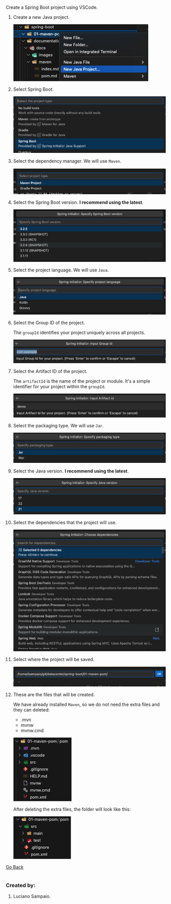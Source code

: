 Create a Spring Boot project using VSCode.

1. Create a new Java project.

    ![01-new-java-project](../../images/spring-project/01-new-java-project.png "01-new-java-project")

1. Select Spring Boot.

    ![02-spring-boot-project](../../images/spring-project/02-spring-boot-project.png "02-spring-boot-project")

1. Select the dependency manager. We will use `Maven`.

    ![03-maven-dependency-manager](../../images/spring-project/03-maven-dependency-manager.png "03-maven-dependency-manager")

1. Select the Spring Boot version. **I recommend using the latest**.

    ![04-spring-boot-version](../../images/spring-project/04-spring-boot-version.png "04-spring-boot-version")

1. Select the project language. We will use `Java`.

    ![05-project-language-java](../../images/spring-project/05-project-language-java.png "05-project-language-java")

1. Select the Group ID of the project.

    The `groupId` identifies your project uniquely across all projects.

    ![06-pom-group-id](../../images/spring-project/06-pom-group-id.png "06-pom-group-id")

1. Select the Artifact ID of the project.

    The `artifactId` is the name of the project or module. It's a simple identifier for your project within the `groupId`.

    ![07-pom-artifact-id](../../images/spring-project/07-pom-artifact-id.png "07-pom-artifact-id")

1. Select the packaging type. We will use `Jar`.

    ![08-packaging-type-jar](../../images/spring-project/08-packaging-type-jar.png "08-packaging-type-jar")

1. Select the Java version. **I recommend using the latest**.

    ![09-java-version](../../images/spring-project/09-java-version.png "09-java-version")

1. Select the dependencies that the project will use.

    ![10-spring-boot-dependencies](../../images/spring-project/10-spring-boot-dependencies.png "10-spring-boot-dependencies")

1. Select where the project will be saved.

    ![11-project-path](../../images/spring-project/11-project-path.png "11-project-path")

1. These are the files that will be created.

    We have already installed `Maven`, so we do not need the extra files and they can deleted:
    - .mvn
    - mvnw
    - mvnw.cmd

    ![12-project-files-initial](../../images/spring-project/12-project-files-initial.png "12-project-files-initial")

    After deleting the extra files, the folder will look like this:

    ![13-project-files-clean](../../images/spring-project/13-project-files-clean.png "13-project-files-clean")

[Go Back](../../../README.md)

#
### Created by:

1. Luciano Sampaio.
